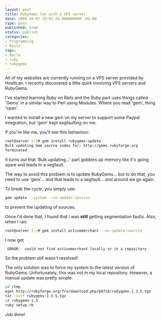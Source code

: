 ```yaml
---
layout: post
title: RubyGems fun with a VPS server
date: 2009-10-07 19:01:20.000000000 -05:00
type: post
published: true
status: publish
categories:
- Programming
- Rails
tags:
- Rails
- ruby
- rubygems
---
```

All of my websites are currently running on a VPS server provided by HostIcan. I recently discovered a little quirk involving VPS servers and RubyGems.

I've started learning Ruby on Rails and the Ruby part uses things called 'Gems' in a similar way to Perl using Modules. Where you read 'gem', thing 'cpan'.

I wanted to install a new gem on my server to support some Paypal integration, but 'gem' kept segfaulting on me.

If you're like me, you'll see this behaviour:

```sh
root@server [~]# gem install rubygems-update
Bulk updating Gem source index for: http://gems.rubyforge.org
Terminated
```

It turns out that 'Bulk updating...' part gobbles up memory like it's going spare and leads to a segfault.

The way to avoid this problem is to update RubyGems... but to do that, you need to use 'gem'... and that leads to a segfault... and around we go again.

To break the cycle, you simply use:

```sh
gem update --system --no-update-sources
```

to prevent the updating of sources.

Once I'd done that, I found that I was **still** getting segmentation faults. Also, when I ran:

```sh
root@server [~]# gem install activemerchant --no-update-sources
```

I now got

```sh
 ERROR:  could not find activemerchant locally or in a repository
 ```

So the problem still wasn't resolved!

The only solution was to force my system to the latest version of RubyGems. Unfortunately, this was not in my local repository. However, a manual update was pretty simple:

```sh
cd /tmp
wget http://rubyforge.org/frs/download.php/60718/rubygems-1.3.5.tgz
tar -xvzf rubygems-1.3.5.tgz
cd rubygems-1.3
ruby setup.rb
```

Job done!
